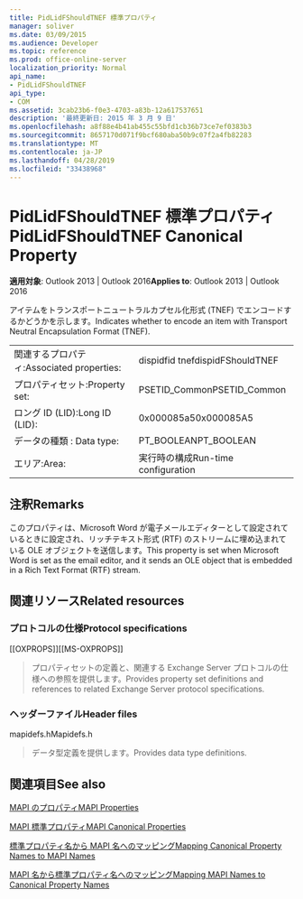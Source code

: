 ```yaml
---
title: PidLidFShouldTNEF 標準プロパティ
manager: soliver
ms.date: 03/09/2015
ms.audience: Developer
ms.topic: reference
ms.prod: office-online-server
localization_priority: Normal
api_name:
- PidLidFShouldTNEF
api_type:
- COM
ms.assetid: 3cab23b6-f0e3-4703-a83b-12a617537651
description: '最終更新日: 2015 年 3 月 9 日'
ms.openlocfilehash: a8f88e4b41ab455c55bfd1cb36b73ce7ef0383b3
ms.sourcegitcommit: 8657170d071f9bcf680aba50b9c07f2a4fb82283
ms.translationtype: MT
ms.contentlocale: ja-JP
ms.lasthandoff: 04/28/2019
ms.locfileid: "33438968"
---
```

# <a name="pidlidfshouldtnef-canonical-property"></a><span data-ttu-id="2d880-103">PidLidFShouldTNEF 標準プロパティ</span><span class="sxs-lookup"><span data-stu-id="2d880-103">PidLidFShouldTNEF Canonical Property</span></span>

  
  
<span data-ttu-id="2d880-104">**適用対象**: Outlook 2013 | Outlook 2016</span><span class="sxs-lookup"><span data-stu-id="2d880-104">**Applies to**: Outlook 2013 | Outlook 2016</span></span> 
  
<span data-ttu-id="2d880-105">アイテムをトランスポートニュートラルカプセル化形式 (TNEF) でエンコードするかどうかを示します。</span><span class="sxs-lookup"><span data-stu-id="2d880-105">Indicates whether to encode an item with Transport Neutral Encapsulation Format (TNEF).</span></span> 
  
|||
|:-----|:-----|
|<span data-ttu-id="2d880-106">関連するプロパティ:</span><span class="sxs-lookup"><span data-stu-id="2d880-106">Associated properties:</span></span>  <br/> |<span data-ttu-id="2d880-107">dispidfid tnef</span><span class="sxs-lookup"><span data-stu-id="2d880-107">dispidFShouldTNEF</span></span>  <br/> |
|<span data-ttu-id="2d880-108">プロパティセット:</span><span class="sxs-lookup"><span data-stu-id="2d880-108">Property set:</span></span>  <br/> |<span data-ttu-id="2d880-109">PSETID_Common</span><span class="sxs-lookup"><span data-stu-id="2d880-109">PSETID_Common</span></span>  <br/> |
|<span data-ttu-id="2d880-110">ロング ID (LID):</span><span class="sxs-lookup"><span data-stu-id="2d880-110">Long ID (LID):</span></span>  <br/> |<span data-ttu-id="2d880-111">0x000085a5</span><span class="sxs-lookup"><span data-stu-id="2d880-111">0x000085A5</span></span>  <br/> |
|<span data-ttu-id="2d880-112">データの種類 : </span><span class="sxs-lookup"><span data-stu-id="2d880-112">Data type:</span></span>  <br/> |<span data-ttu-id="2d880-113">PT_BOOLEAN</span><span class="sxs-lookup"><span data-stu-id="2d880-113">PT_BOOLEAN</span></span>  <br/> |
|<span data-ttu-id="2d880-114">エリア:</span><span class="sxs-lookup"><span data-stu-id="2d880-114">Area:</span></span>  <br/> |<span data-ttu-id="2d880-115">実行時の構成</span><span class="sxs-lookup"><span data-stu-id="2d880-115">Run-time configuration</span></span>  <br/> |
   
## <a name="remarks"></a><span data-ttu-id="2d880-116">注釈</span><span class="sxs-lookup"><span data-stu-id="2d880-116">Remarks</span></span>

<span data-ttu-id="2d880-117">このプロパティは、Microsoft Word が電子メールエディターとして設定されているときに設定され、リッチテキスト形式 (RTF) のストリームに埋め込まれている OLE オブジェクトを送信します。</span><span class="sxs-lookup"><span data-stu-id="2d880-117">This property is set when Microsoft Word is set as the email editor, and it sends an OLE object that is embedded in a Rich Text Format (RTF) stream.</span></span>
  
## <a name="related-resources"></a><span data-ttu-id="2d880-118">関連リソース</span><span class="sxs-lookup"><span data-stu-id="2d880-118">Related resources</span></span>

### <a name="protocol-specifications"></a><span data-ttu-id="2d880-119">プロトコルの仕様</span><span class="sxs-lookup"><span data-stu-id="2d880-119">Protocol specifications</span></span>

<span data-ttu-id="2d880-120">[[OXPROPS]]</span><span class="sxs-lookup"><span data-stu-id="2d880-120">[[MS-OXPROPS]]</span></span> 
  
> <span data-ttu-id="2d880-121">プロパティセットの定義と、関連する Exchange Server プロトコルの仕様への参照を提供します。</span><span class="sxs-lookup"><span data-stu-id="2d880-121">Provides property set definitions and references to related Exchange Server protocol specifications.</span></span>
    
### <a name="header-files"></a><span data-ttu-id="2d880-122">ヘッダーファイル</span><span class="sxs-lookup"><span data-stu-id="2d880-122">Header files</span></span>

<span data-ttu-id="2d880-123">mapidefs.h</span><span class="sxs-lookup"><span data-stu-id="2d880-123">Mapidefs.h</span></span>
  
> <span data-ttu-id="2d880-124">データ型定義を提供します。</span><span class="sxs-lookup"><span data-stu-id="2d880-124">Provides data type definitions.</span></span>
    
## <a name="see-also"></a><span data-ttu-id="2d880-125">関連項目</span><span class="sxs-lookup"><span data-stu-id="2d880-125">See also</span></span>



[<span data-ttu-id="2d880-126">MAPI のプロパティ</span><span class="sxs-lookup"><span data-stu-id="2d880-126">MAPI Properties</span></span>](mapi-properties.md)
  
[<span data-ttu-id="2d880-127">MAPI 標準プロパティ</span><span class="sxs-lookup"><span data-stu-id="2d880-127">MAPI Canonical Properties</span></span>](mapi-canonical-properties.md)
  
[<span data-ttu-id="2d880-128">標準プロパティ名から MAPI 名へのマッピング</span><span class="sxs-lookup"><span data-stu-id="2d880-128">Mapping Canonical Property Names to MAPI Names</span></span>](mapping-canonical-property-names-to-mapi-names.md)
  
[<span data-ttu-id="2d880-129">MAPI 名から標準プロパティ名へのマッピング</span><span class="sxs-lookup"><span data-stu-id="2d880-129">Mapping MAPI Names to Canonical Property Names</span></span>](mapping-mapi-names-to-canonical-property-names.md)

